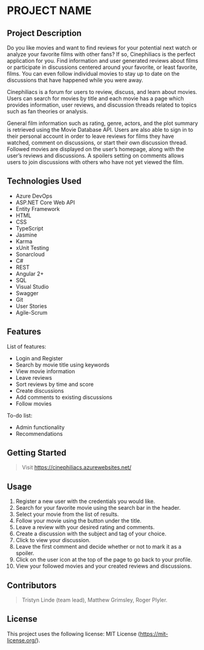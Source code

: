 # PROJECT NAME

## Project Description

Do you like movies and want to find reviews for your potential next watch or analyze your favorite films with other fans? If so, Cinephiliacs is the perfect application for you. Find information and user generated reviews about films or participate in discussions centered around your favorite, or least favorite, films. You can even follow individual movies to stay up to date on the discussions that have happened while you were away.

Cinephiliacs is a forum for users to review, discuss, and learn about movies. Users can search for movies by title and each movie has a page which provides information, user reviews, and discussion threads related to topics such as fan theories or analysis.

General film information such as rating, genre, actors, and the plot summary is retrieved using the Movie Database API. Users are also able to sign in to their personal account in order to leave reviews for films they have watched, comment on discussions, or start their own discussion thread. Followed movies are displayed on the user’s homepage, along with the user’s reviews and discussions. A spoilers setting on comments allows users to join discussions with others who have not yet viewed the film.

## Technologies Used

* Azure DevOps
* ASP.NET Core Web API
* Entity Framework
* HTML
* CSS
* TypeScript
* Jasmine
* Karma
* xUnit Testing
* Sonarcloud
* C#
* REST
* Angular 2+
* SQL
* Visual Studio
* Swagger
* Git
* User Stories
* Agile-Scrum

## Features

List of features:
* Login and Register
* Search by movie title using keywords
* View movie information
* Leave reviews
* Sort reviews by time and score
* Create discussions
* Add comments to existing discussions
* Follow movies

To-do list:
* Admin functionality
* Recommendations

## Getting Started
   
> Visit https://cinephiliacs.azurewebsites.net/

## Usage

1. Register a new user with the credentials you would like.
2. Search for your favorite movie using the search bar in the header.
3. Select your movie from the list of results.
4. Follow your movie using the button under the title.
5. Leave a review with your desired rating and comments. 
6. Create a discussion with the subject and tag of your choice.
7. Click to view your discussion.
8. Leave the first comment and decide whether or not to mark it as a spoiler. 
9. Click on the user icon at the top of the page to go back to your profile.
10. View your followed movies and your created reviews and discussions.


## Contributors

> Tristyn Linde (team lead),
> Matthew Grimsley,
> Roger Plyler.

## License

This project uses the following license: MIT License (https://mit-license.org/).
